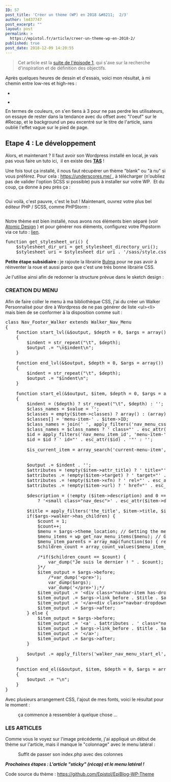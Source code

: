 ```yaml
---
ID: 57
post_title: 'Créer un thème (WP) en 2018 &#8211;  2/3'
author: lm437747
post_excerpt: ""
layout: post
permalink: >
  https://epistol.fr/article/creer-un-theme-wp-en-2018-2/
published: true
post_date: 2018-12-09 14:20:55
---
```

<!-- wp:quote -->
<blockquote class="wp-block-quote"><p>Cet article est la <a href="https://epistol.fr/article/47-creer-un-theme-wp-en-2018-1/">suite de l'épisode 1</a>, qui s'axe sur la recherche d'inspiration et de définition des objectifs.</p></blockquote>
<!-- /wp:quote -->

<!-- wp:paragraph -->
<p>Après quelques heures de dessin et d'essais, voici mon résultat, à mi chemin entre low-res et high-res :&nbsp;</p>
<!-- /wp:paragraph -->

<!-- wp:gallery {"ids":[61,62]} -->
<ul class="wp-block-gallery columns-2 is-cropped"><li class="blocks-gallery-item"><figure><img src="https://i2.wp.com/blog.epistol.fr/wp-content/uploads/2018/11/Web-1920-–-1-1.png?fit=590%2C1024&amp;ssl=1" alt="" data-id="61" data-link="https://epistol.fr/?attachment_id=61" class="wp-image-61"/></figure></li><li class="blocks-gallery-item"><figure><img src="https://i2.wp.com/blog.epistol.fr/wp-content/uploads/2018/11/Web-1920-–-2.png?fit=590%2C1024&amp;ssl=1" alt="" data-id="62" data-link="https://epistol.fr/?attachment_id=62" class="wp-image-62"/></figure></li></ul>
<!-- /wp:gallery -->

<!-- wp:paragraph -->
<p>En termes de couleurs, on s'en tiens à 3 pour ne pas perdre les utilisateurs, on essaye de rester dans la tendance avec du offset avec "l'oeuf" sur le #Recap, et le background un peu excentré sur le titre de l'article, sans oublié l'effet vague sur le pied de page.</p>
<!-- /wp:paragraph -->

<!-- wp:heading -->
<h2>Etape 4 : Le développement</h2>
<!-- /wp:heading -->

<!-- wp:paragraph -->
<p>Alors, et maintenant ? Il faut avoir son Wordpress installé en local, je vais pas vous faire un tuto ici,&nbsp; il en existe des <a href="https://www.themeum.com/install-wordpress-localhost/"><strong>TAS</strong></a> !</p>
<!-- /wp:paragraph -->

<!-- wp:more {"customText":"SUITE DE l'ARtICLE"} -->
<!--more SUITE DE l'ARtICLE-->
<!-- /wp:more -->

<!-- wp:paragraph -->
<p>Une fois tout ça installé, il nous faut récupérer un thème "blank" ou "à nu" si vous préférez. Pour cela :&nbsp;<a href="https://underscores.me/">https://underscores.me/ </a>, à télécharger (n'oubliez pas de valider l'option SCSS si possible) puis à installer sur votre WP.&nbsp; Et du coup, ça donne à peu près ça :&nbsp;</p>
<!-- /wp:paragraph -->

<!-- wp:image {"id":65} -->
<figure class="wp-block-image"><img src="https://i0.wp.com/blog.epistol.fr/wp-content/uploads/2018/11/2018-11-18-23_47_47-Epistol-Blog-–-Un-site-utilisant-WordPress.png?fit=629%2C291&amp;ssl=1" alt="" class="wp-image-65"/></figure>
<!-- /wp:image -->

<!-- wp:paragraph -->
<p>Oui voilà, c'est pauvre, c'est le but ! Maintenant, ouvrez votre plus bel éditeur PHP / SCSS, comme PHPStorm :&nbsp;</p>
<!-- /wp:paragraph -->

<!-- wp:image {"id":66} -->
<figure class="wp-block-image"><img src="https://i2.wp.com/blog.epistol.fr/wp-content/uploads/2018/11/2018-11-19-00_23_59-epiblog-C__xampp_htdocs_epiblog-..._wp-content_themes_epiblog_sass_style.scs_.png?fit=629%2C338&amp;ssl=1" alt="" class="wp-image-66"/></figure>
<!-- /wp:image -->

<!-- wp:paragraph -->
<p>Notre thème est bien installé, nous avons nos éléments bien séparé (voir <a href="https://medium.com/@audreyhacq/l-atomic-design-une-m%C3%A9thode-de-co-creation-prometteuse-bd9d5fc2b2ad">Atomic Design</a> ) et pour générer nos éléments, configurez votre Phpstorm via ce tuto : <a href="https://www.jetbrains.com/help/phpstorm/transpiling-sass-less-and-scss-to-css.html">lien</a>.</p>
<!-- /wp:paragraph -->

<!-- wp:enlighter/codeblock {"language":"php"} -->
<pre class="EnlighterJSRAW" data-enlighter-language="php" data-enlighter-theme="" data-enlighter-highlight="" data-enlighter-linenumbers="" data-enlighter-lineoffset="" data-enlighter-title="" data-enlighter-group="">function get_stylesheet_uri() {
	$stylesheet_dir_uri = get_stylesheet_directory_uri();
	$stylesheet_uri = $stylesheet_dir_uri . '/sass/style.css';</pre>
<!-- /wp:enlighter/codeblock -->

<!-- wp:paragraph -->
<p><strong>Petite étape subsidiaire : </strong>je rajoute la librairie <a href="https://bulma.io">Bulma</a>&nbsp;pour ne pas avoir à réinventer la roue et aussi parce que c'est une très bonne librairie CSS.</p>
<!-- /wp:paragraph -->

<!-- wp:paragraph -->
<p>Je l'utilise ainsi afin de redonner la structure prévue dans le sketch design :&nbsp;</p>
<!-- /wp:paragraph -->

<!-- wp:heading {"level":3} -->
<h3>CREATION DU MENU</h3>
<!-- /wp:heading -->

<!-- wp:paragraph -->
<p>Afin de faire coller le menu à ma bibliothèque CSS, j'ai du créer un Walker Personnalisé pour dire à Wordpress de ne pas générer de liste &lt;ul&gt;&lt;li&gt; mais bien de se conformer à la disposition comme suit :&nbsp;</p>
<!-- /wp:paragraph -->

<!-- wp:enlighter/codeblock {"language":"php"} -->
<pre class="EnlighterJSRAW" data-enlighter-language="php" data-enlighter-theme="" data-enlighter-highlight="" data-enlighter-linenumbers="" data-enlighter-lineoffset="" data-enlighter-title="" data-enlighter-group="">class Nav_Footer_Walker extends Walker_Nav_Menu
{
	function start_lvl(&amp;$output, $depth = 0, $args = array())
	{
		$indent = str_repeat("\t", $depth);
		$output .= "\n$indent\n";
	}

	function end_lvl(&amp;$output, $depth = 0, $args = array())
	{
		$indent = str_repeat("\t", $depth);
		$output .= "$indent\n";
	}

	function start_el(&amp;$output, $item, $depth = 0, $args = array(), $id = 0)
	{
		$indent = ($depth) ? str_repeat("\t", $depth) : '';
		$class_names = $value = '';
		$classes = empty($item->classes) ? array() : (array)$item->classes;
		$classes[] = 'menu-item-' . $item->ID;
		$class_names = join(' ', apply_filters('nav_menu_css_class', array_filter($classes), $item, $args));
		$class_names = $class_names ? ' class="' . esc_attr($class_names) . '"' : '';
		$id = apply_filters('nav_menu_item_id', 'menu-item-' . $item->ID, $item, $args);
		$id = $id ? ' id="' . esc_attr($id) . '"' : '';

		$is_current_item = array_search('current-menu-item', $item->classes) != 0 ? ' active' : '';


		$output .= $indent . '';
		$attributes = !empty($item->attr_title) ? ' title="' . esc_attr($item->attr_title) . '"' : '';
		$attributes .= !empty($item->target) ? ' target="' . esc_attr($item->target) . '"' : '';
		$attributes .= !empty($item->xfn) ? ' rel="' . esc_attr($item->xfn) . '"' : '';
		$attributes .= !empty($item->url) ? ' href="' . esc_attr($item->url) . '"' : '';

		$description = (!empty ($item->description) and 0 == $depth)
			? '&lt;small class="nav_desc">' . esc_attr($item->description) . '&lt;/small>' : '';

		$title = apply_filters('the_title', $item->title, $item->ID);
		if($args->walker->has_children) {
			$count = 1;
			$count++;
			$menu = $args->theme_location; // Getting the menu calling the walker from the array.
			$menu_items = wp_get_nav_menu_items($menu); // Getting the menu item objects array from the menu.
			$menu_item_parents = array_map(function($o) { return $o->menu_item_parent; }, $menu_items); // Getting the parent ids by looping through the menu item objects array. This will give an array of parent ids and the number of their children.
			$children_count = array_count_values($menu_item_parents)[$item->ID]; // Get number of children menu item has.

			/*if($children_count == $count) {
				var_dump("Je suis le dernier ! " . $count);
			}*/
			$item_output = $args->before;
				/*var_dump('&lt;pre>');
				var_dump($args);
				var_dump('&lt;/pre>');*/
			$item_output .= '&lt;div class="navbar-item has-dropdown is-hoverable">&lt;a' . $attributes . ' class="navbar-link '.$is_current_item.'">';
			$item_output .= $args->link_before . $title . $args->link_after;
			$item_output .= '&lt;/a>&lt;div class="navbar-dropdown is-boxed">';
			$item_output .= $args->after;
		} else {
			$item_output = $args->before;
			$item_output .= '&lt;a' . $attributes . ' class="navbar-item '.$is_current_item.'" >';
			$item_output .= $args->link_before . $title . $args->link_after;
			$item_output .= '&lt;/a>';
			$item_output .= $args->after;
		}

		$output .= apply_filters('walker_nav_menu_start_el', $item_output, $item, $depth, $args);
	}

	function end_el(&amp;$output, $item, $depth = 0, $args = array())
	{
		$output .= "\n";
	}
}</pre>
<!-- /wp:enlighter/codeblock -->

<!-- wp:paragraph -->
<p>Avec plusieurs arrangement CSS, l'ajout de mes fonts, voici le résultat pour le moment :&nbsp;</p>
<!-- /wp:paragraph -->

<!-- wp:image {"id":100} -->
<figure class="wp-block-image"><img src="https://i0.wp.com/blog.epistol.fr/wp-content/uploads/2018/12/2018-12-07-22_45_59-Window.png?fit=629%2C281&amp;ssl=1" alt="" class="wp-image-100"/><figcaption>ça commence à ressembler à quelque chose ...</figcaption></figure>
<!-- /wp:image -->

<!-- wp:heading {"level":3} -->
<h3>LES ARTICLES</h3>
<!-- /wp:heading -->

<!-- wp:paragraph -->
<p>Comme vous le voyez sur l'image précédente, j'ai appliqué un début de thème sur l'article, mais il manque le "colonnage" avec le menu latéral :&nbsp;</p>
<!-- /wp:paragraph -->

<!-- wp:image {"id":101} -->
<figure class="wp-block-image"><img src="https://epistol.fr/wp-content/uploads/2018/12/2018-12-07-22_51_01-Window.png" alt="" class="wp-image-101"/><figcaption>Suffit de passer son index.php avec des colonnes</figcaption></figure>
<!-- /wp:image -->

<!-- wp:paragraph -->
<p><strong><em>Prochaines étapes : L'article "sticky" (récap) et le menu latéral !&nbsp;</em></strong></p>
<!-- /wp:paragraph -->

<!-- wp:paragraph -->
<p></p>
<!-- /wp:paragraph -->

<!-- wp:paragraph -->
<p>Code source du thème :&nbsp;<a href="https://github.com/Epistol/EpiBlog-WP-Theme">https://github.com/Epistol/EpiBlog-WP-Theme</a></p>
<!-- /wp:paragraph -->